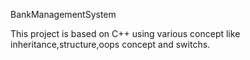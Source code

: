 BankManagementSystem
 
 
 This project is based on C++ using various concept like inheritance,structure,oops concept and switchs.
 
